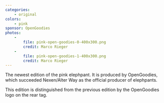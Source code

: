 ```yaml
---
categories:
    - original
colors:
    - pink
sponsor: OpenGoodies
photos:
    -
        file: pink-open-goodies-0-400x300.png
        credit: Marco Rieger
    -
        file: pink-open-goodies-1-400x300.png
        credit: Marco Rieger
---
```

The newest edition of the pink elephpant. It is produced by OpenGoodies, which succeeded Nexen/Alter Way as the official producer of elephpants.

This edition is distinguished from the previous edition by the OpenGoodies logo on the rear tag.